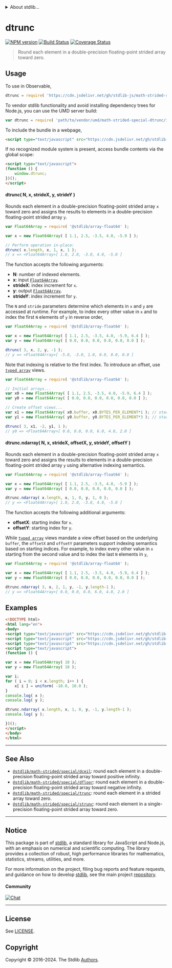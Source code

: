 <!--

@license Apache-2.0

Copyright (c) 2020 The Stdlib Authors.

Licensed under the Apache License, Version 2.0 (the "License");
you may not use this file except in compliance with the License.
You may obtain a copy of the License at

   http://www.apache.org/licenses/LICENSE-2.0

Unless required by applicable law or agreed to in writing, software
distributed under the License is distributed on an "AS IS" BASIS,
WITHOUT WARRANTIES OR CONDITIONS OF ANY KIND, either express or implied.
See the License for the specific language governing permissions and
limitations under the License.

-->


<details>
  <summary>
    About stdlib...
  </summary>
  <p>We believe in a future in which the web is a preferred environment for numerical computation. To help realize this future, we've built stdlib. stdlib is a standard library, with an emphasis on numerical and scientific computation, written in JavaScript (and C) for execution in browsers and in Node.js.</p>
  <p>The library is fully decomposable, being architected in such a way that you can swap out and mix and match APIs and functionality to cater to your exact preferences and use cases.</p>
  <p>When you use stdlib, you can be absolutely certain that you are using the most thorough, rigorous, well-written, studied, documented, tested, measured, and high-quality code out there.</p>
  <p>To join us in bringing numerical computing to the web, get started by checking us out on <a href="https://github.com/stdlib-js/stdlib">GitHub</a>, and please consider <a href="https://opencollective.com/stdlib">financially supporting stdlib</a>. We greatly appreciate your continued support!</p>
</details>

# dtrunc

[![NPM version][npm-image]][npm-url] [![Build Status][test-image]][test-url] [![Coverage Status][coverage-image]][coverage-url] <!-- [![dependencies][dependencies-image]][dependencies-url] -->

> Round each element in a double-precision floating-point strided array toward zero.

<section class="intro">

</section>

<!-- /.intro -->



<section class="usage">

## Usage

To use in Observable,

```javascript
dtrunc = require( 'https://cdn.jsdelivr.net/gh/stdlib-js/math-strided-special-dtrunc@umd/browser.js' )
```

To vendor stdlib functionality and avoid installing dependency trees for Node.js, you can use the UMD server build:

```javascript
var dtrunc = require( 'path/to/vendor/umd/math-strided-special-dtrunc/index.js' )
```

To include the bundle in a webpage,

```html
<script type="text/javascript" src="https://cdn.jsdelivr.net/gh/stdlib-js/math-strided-special-dtrunc@umd/browser.js"></script>
```

If no recognized module system is present, access bundle contents via the global scope:

```html
<script type="text/javascript">
(function () {
    window.dtrunc;
})();
</script>
```

#### dtrunc( N, x, strideX, y, strideY )

Rounds each element in a double-precision floating-point strided array `x` toward zero and assigns the results to elements in a double-precision floating-point strided array `y`.

```javascript
var Float64Array = require( '@stdlib/array-float64' );

var x = new Float64Array( [ 1.1, 2.5, -3.5, 4.0, -5.9 ] );

// Perform operation in-place:
dtrunc( x.length, x, 1, x, 1 );
// x => <Float64Array>[ 1.0, 2.0, -3.0, 4.0, -5.0 ]
```

The function accepts the following arguments:

-   **N**: number of indexed elements.
-   **x**: input [`Float64Array`][@stdlib/array/float64].
-   **strideX**: index increment for `x`.
-   **y**: output [`Float64Array`][@stdlib/array/float64].
-   **strideY**: index increment for `y`.

The `N` and `stride` parameters determine which elements in `x` and `y` are accessed at runtime. For example, to index every other value in `x` and to index the first `N` elements of `y` in reverse order,

```javascript
var Float64Array = require( '@stdlib/array-float64' );

var x = new Float64Array( [ 1.1, 2.5, -3.5, 4.0, -5.9, 6.4 ] );
var y = new Float64Array( [ 0.0, 0.0, 0.0, 0.0, 0.0, 0.0 ] );

dtrunc( 3, x, 2, y, -1 );
// y => <Float64Array>[ -5.0, -3.0, 1.0, 0.0, 0.0, 0.0 ]
```

Note that indexing is relative to the first index. To introduce an offset, use [`typed array`][@stdlib/array/float64] views.

```javascript
var Float64Array = require( '@stdlib/array-float64' );

// Initial arrays...
var x0 = new Float64Array( [ 1.1, 2.5, -3.5, 4.0, -5.9, 6.4 ] );
var y0 = new Float64Array( [ 0.0, 0.0, 0.0, 0.0, 0.0, 0.0 ] );

// Create offset views...
var x1 = new Float64Array( x0.buffer, x0.BYTES_PER_ELEMENT*1 ); // start at 2nd element
var y1 = new Float64Array( y0.buffer, y0.BYTES_PER_ELEMENT*3 ); // start at 4th element

dtrunc( 3, x1, -2, y1, 1 );
// y0 => <Float64Array>[ 0.0, 0.0, 0.0, 6.0, 4.0, 2.0 ]
```

#### dtrunc.ndarray( N, x, strideX, offsetX, y, strideY, offsetY )

Rounds each element in a double-precision floating-point strided array `x` toward zero and assigns the results to elements in a double-precision floating-point strided array `y` using alternative indexing semantics.

```javascript
var Float64Array = require( '@stdlib/array-float64' );

var x = new Float64Array( [ 1.1, 2.5, -3.5, 4.0, -5.9 ] );
var y = new Float64Array( [ 0.0, 0.0, 0.0, 0.0, 0.0 ] );

dtrunc.ndarray( x.length, x, 1, 0, y, 1, 0 );
// y => <Float64Array>[ 1.0, 2.0, -3.0, 4.0, -5.0 ]
```

The function accepts the following additional arguments:

-   **offsetX**: starting index for `x`.
-   **offsetY**: starting index for `y`.

While [`typed array`][@stdlib/array/float64] views mandate a view offset based on the underlying `buffer`, the `offsetX` and `offsetY` parameters support indexing semantics based on starting indices. For example, to index every other value in `x` starting from the second value and to index the last `N` elements in `y`,

```javascript
var Float64Array = require( '@stdlib/array-float64' );

var x = new Float64Array( [ 1.1, 2.5, -3.5, 4.0, -5.9, 6.4 ] );
var y = new Float64Array( [ 0.0, 0.0, 0.0, 0.0, 0.0, 0.0 ] );

dtrunc.ndarray( 3, x, 2, 1, y, -1, y.length-1 );
// y => <Float64Array>[ 0.0, 0.0, 0.0, 6.0, 4.0, 2.0 ]
```

</section>

<!-- /.usage -->

<section class="notes">

</section>

<!-- /.notes -->

<section class="examples">

## Examples

<!-- eslint no-undef: "error" -->

```html
<!DOCTYPE html>
<html lang="en">
<body>
<script type="text/javascript" src="https://cdn.jsdelivr.net/gh/stdlib-js/random-base-uniform@umd/browser.js"></script>
<script type="text/javascript" src="https://cdn.jsdelivr.net/gh/stdlib-js/array-float64@umd/browser.js"></script>
<script type="text/javascript" src="https://cdn.jsdelivr.net/gh/stdlib-js/math-strided-special-dtrunc@umd/browser.js"></script>
<script type="text/javascript">
(function () {

var x = new Float64Array( 10 );
var y = new Float64Array( 10 );

var i;
for ( i = 0; i < x.length; i++ ) {
    x[ i ] = uniform( -10.0, 10.0 );
}
console.log( x );
console.log( y );

dtrunc.ndarray( x.length, x, 1, 0, y, -1, y.length-1 );
console.log( y );

})();
</script>
</body>
</html>
```

</section>

<!-- /.examples -->

<!-- C interface documentation. -->



<!-- Section for related `stdlib` packages. Do not manually edit this section, as it is automatically populated. -->

<section class="related">

* * *

## See Also

-   <span class="package-name">[`@stdlib/math-strided/special/dceil`][@stdlib/math/strided/special/dceil]</span><span class="delimiter">: </span><span class="description">round each element in a double-precision floating-point strided array toward positive infinity.</span>
-   <span class="package-name">[`@stdlib/math-strided/special/dfloor`][@stdlib/math/strided/special/dfloor]</span><span class="delimiter">: </span><span class="description">round each element in a double-precision floating-point strided array toward negative infinity.</span>
-   <span class="package-name">[`@stdlib/math-strided/special/trunc`][@stdlib/math/strided/special/trunc]</span><span class="delimiter">: </span><span class="description">round each element in a strided array toward zero.</span>
-   <span class="package-name">[`@stdlib/math-strided/special/strunc`][@stdlib/math/strided/special/strunc]</span><span class="delimiter">: </span><span class="description">round each element in a single-precision floating-point strided array toward zero.</span>

</section>

<!-- /.related -->

<!-- Section for all links. Make sure to keep an empty line after the `section` element and another before the `/section` close. -->


<section class="main-repo" >

* * *

## Notice

This package is part of [stdlib][stdlib], a standard library for JavaScript and Node.js, with an emphasis on numerical and scientific computing. The library provides a collection of robust, high performance libraries for mathematics, statistics, streams, utilities, and more.

For more information on the project, filing bug reports and feature requests, and guidance on how to develop [stdlib][stdlib], see the main project [repository][stdlib].

#### Community

[![Chat][chat-image]][chat-url]

---

## License

See [LICENSE][stdlib-license].


## Copyright

Copyright &copy; 2016-2024. The Stdlib [Authors][stdlib-authors].

</section>

<!-- /.stdlib -->

<!-- Section for all links. Make sure to keep an empty line after the `section` element and another before the `/section` close. -->

<section class="links">

[npm-image]: http://img.shields.io/npm/v/@stdlib/math-strided-special-dtrunc.svg
[npm-url]: https://npmjs.org/package/@stdlib/math-strided-special-dtrunc

[test-image]: https://github.com/stdlib-js/math-strided-special-dtrunc/actions/workflows/test.yml/badge.svg?branch=main
[test-url]: https://github.com/stdlib-js/math-strided-special-dtrunc/actions/workflows/test.yml?query=branch:main

[coverage-image]: https://img.shields.io/codecov/c/github/stdlib-js/math-strided-special-dtrunc/main.svg
[coverage-url]: https://codecov.io/github/stdlib-js/math-strided-special-dtrunc?branch=main

<!--

[dependencies-image]: https://img.shields.io/david/stdlib-js/math-strided-special-dtrunc.svg
[dependencies-url]: https://david-dm.org/stdlib-js/math-strided-special-dtrunc/main

-->

[chat-image]: https://img.shields.io/gitter/room/stdlib-js/stdlib.svg
[chat-url]: https://app.gitter.im/#/room/#stdlib-js_stdlib:gitter.im

[stdlib]: https://github.com/stdlib-js/stdlib

[stdlib-authors]: https://github.com/stdlib-js/stdlib/graphs/contributors

[umd]: https://github.com/umdjs/umd
[es-module]: https://developer.mozilla.org/en-US/docs/Web/JavaScript/Guide/Modules

[deno-url]: https://github.com/stdlib-js/math-strided-special-dtrunc/tree/deno
[umd-url]: https://github.com/stdlib-js/math-strided-special-dtrunc/tree/umd
[esm-url]: https://github.com/stdlib-js/math-strided-special-dtrunc/tree/esm
[branches-url]: https://github.com/stdlib-js/math-strided-special-dtrunc/blob/main/branches.md

[stdlib-license]: https://raw.githubusercontent.com/stdlib-js/math-strided-special-dtrunc/main/LICENSE

[@stdlib/array/float64]: https://github.com/stdlib-js/array-float64/tree/umd

<!-- <related-links> -->

[@stdlib/math/strided/special/dceil]: https://github.com/stdlib-js/math-strided-special-dceil/tree/umd

[@stdlib/math/strided/special/dfloor]: https://github.com/stdlib-js/math-strided-special-dfloor/tree/umd

[@stdlib/math/strided/special/trunc]: https://github.com/stdlib-js/math-strided-special-trunc/tree/umd

[@stdlib/math/strided/special/strunc]: https://github.com/stdlib-js/math-strided-special-strunc/tree/umd

<!-- </related-links> -->

</section>

<!-- /.links -->
